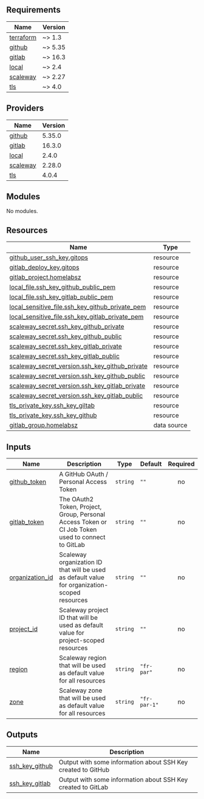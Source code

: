 ## Requirements

| Name | Version |
|------|---------|
| <a name="requirement_terraform"></a> [terraform](#requirement\_terraform) | ~> 1.3 |
| <a name="requirement_github"></a> [github](#requirement\_github) | ~> 5.35 |
| <a name="requirement_gitlab"></a> [gitlab](#requirement\_gitlab) | ~> 16.3 |
| <a name="requirement_local"></a> [local](#requirement\_local) | ~> 2.4 |
| <a name="requirement_scaleway"></a> [scaleway](#requirement\_scaleway) | ~> 2.27 |
| <a name="requirement_tls"></a> [tls](#requirement\_tls) | ~> 4.0 |

## Providers

| Name | Version |
|------|---------|
| <a name="provider_github"></a> [github](#provider\_github) | 5.35.0 |
| <a name="provider_gitlab"></a> [gitlab](#provider\_gitlab) | 16.3.0 |
| <a name="provider_local"></a> [local](#provider\_local) | 2.4.0 |
| <a name="provider_scaleway"></a> [scaleway](#provider\_scaleway) | 2.28.0 |
| <a name="provider_tls"></a> [tls](#provider\_tls) | 4.0.4 |

## Modules

No modules.

## Resources

| Name | Type |
|------|------|
| [github_user_ssh_key.gitops](https://registry.terraform.io/providers/integrations/github/latest/docs/resources/user_ssh_key) | resource |
| [gitlab_deploy_key.gitops](https://registry.terraform.io/providers/gitlabhq/gitlab/latest/docs/resources/deploy_key) | resource |
| [gitlab_project.homelabsz](https://registry.terraform.io/providers/gitlabhq/gitlab/latest/docs/resources/project) | resource |
| [local_file.ssh_key_github_public_pem](https://registry.terraform.io/providers/hashicorp/local/latest/docs/resources/file) | resource |
| [local_file.ssh_key_gitlab_public_pem](https://registry.terraform.io/providers/hashicorp/local/latest/docs/resources/file) | resource |
| [local_sensitive_file.ssh_key_github_private_pem](https://registry.terraform.io/providers/hashicorp/local/latest/docs/resources/sensitive_file) | resource |
| [local_sensitive_file.ssh_key_gitlab_private_pem](https://registry.terraform.io/providers/hashicorp/local/latest/docs/resources/sensitive_file) | resource |
| [scaleway_secret.ssh_key_github_private](https://registry.terraform.io/providers/scaleway/scaleway/latest/docs/resources/secret) | resource |
| [scaleway_secret.ssh_key_github_public](https://registry.terraform.io/providers/scaleway/scaleway/latest/docs/resources/secret) | resource |
| [scaleway_secret.ssh_key_gitlab_private](https://registry.terraform.io/providers/scaleway/scaleway/latest/docs/resources/secret) | resource |
| [scaleway_secret.ssh_key_gitlab_public](https://registry.terraform.io/providers/scaleway/scaleway/latest/docs/resources/secret) | resource |
| [scaleway_secret_version.ssh_key_github_private](https://registry.terraform.io/providers/scaleway/scaleway/latest/docs/resources/secret_version) | resource |
| [scaleway_secret_version.ssh_key_github_public](https://registry.terraform.io/providers/scaleway/scaleway/latest/docs/resources/secret_version) | resource |
| [scaleway_secret_version.ssh_key_gitlab_private](https://registry.terraform.io/providers/scaleway/scaleway/latest/docs/resources/secret_version) | resource |
| [scaleway_secret_version.ssh_key_gitlab_public](https://registry.terraform.io/providers/scaleway/scaleway/latest/docs/resources/secret_version) | resource |
| [tls_private_key.ssh_key_giltab](https://registry.terraform.io/providers/hashicorp/tls/latest/docs/resources/private_key) | resource |
| [tls_private_key.ssh_key_github](https://registry.terraform.io/providers/hashicorp/tls/latest/docs/resources/private_key) | resource |
| [gitlab_group.homelabsz](https://registry.terraform.io/providers/gitlabhq/gitlab/latest/docs/data-sources/group) | data source |

## Inputs

| Name | Description | Type | Default | Required |
|------|-------------|------|---------|:--------:|
| <a name="input_github_token"></a> [github\_token](#input\_github\_token) | A GitHub OAuth / Personal Access Token | `string` | `""` | no |
| <a name="input_gitlab_token"></a> [gitlab\_token](#input\_gitlab\_token) | The OAuth2 Token, Project, Group, Personal Access Token or CI Job Token used to connect to GitLab | `string` | `""` | no |
| <a name="input_organization_id"></a> [organization\_id](#input\_organization\_id) | Scaleway organization ID that will be used as default value for organization-scoped resources | `string` | `""` | no |
| <a name="input_project_id"></a> [project\_id](#input\_project\_id) | Scaleway project ID that will be used as default value for project-scoped resources | `string` | `""` | no |
| <a name="input_region"></a> [region](#input\_region) | Scaleway region that will be used as default value for all resources | `string` | `"fr-par"` | no |
| <a name="input_zone"></a> [zone](#input\_zone) | Scaleway zone that will be used as default value for all resources | `string` | `"fr-par-1"` | no |

## Outputs

| Name | Description |
|------|-------------|
| <a name="output_ssh_key_github"></a> [ssh\_key\_github](#output\_ssh\_key\_github) | Output with some information about SSH Key created to GitHub |
| <a name="output_ssh_key_gitlab"></a> [ssh\_key\_gitlab](#output\_ssh\_key\_gitlab) | Output with some information about SSH Key created to GitLab |
